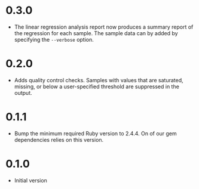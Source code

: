 # 0.3.0

* The linear regression analysis report now produces a summary report of the
  regression for each sample. The sample data can by added by specifying the
  `--verbose` option.

# 0.2.0

* Adds quality control checks. Samples with values that are saturated,
  missing, or below a user-specified threshold are suppressed in the output.

# 0.1.1

* Bump the minimum required Ruby version to 2.4.4. On of our gem dependencies
  relies on this version.

# 0.1.0

* Initial version
